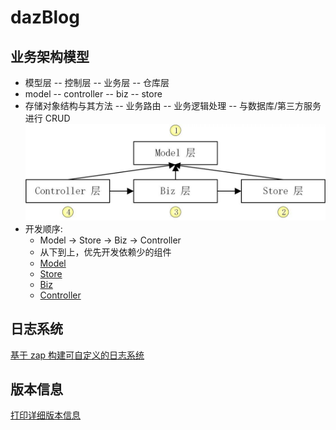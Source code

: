 # dazBlog

## 业务架构模型
- 模型层 -- 控制层 -- 业务层 -- 仓库层
- model -- controller -- biz -- store
- 存储对象结构与其方法 -- 业务路由 -- 业务逻辑处理 -- 与数据库/第三方服务进行 CRUD
![架构图](./internal/resource/arch)
- 开发顺序:
  - Model -> Store -> Biz -> Controller
  - 从下到上，优先开发依赖少的组件
  - [Model](./internal/pkg/model/README.md)
  - [Store](./internal/dazBlog/store/README.md)
  - [Biz](./internal/dazBlog/biz/README.md)
  - [Controller](./internal/dazBlog/controller/README.md)

## 日志系统
[基于 zap 构建可自定义的日志系统](./internal/pkg/log/README.md)

## 版本信息
[打印详细版本信息](./pkg/version/README.md)